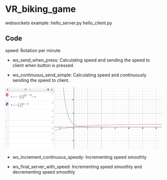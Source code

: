 # VR_biking_game

websockets example: hello_server.py hello_client.py

## Code

speed: Rotation per minute

* ws_send_when_press: Calculating speed and sending the speed to client when button is pressed.

* ws_continuous_send_simple: Calculating speed and continuously sending the speed to client.

<img src="https://github.com/UniKlo/VR_biking_game/blob/master/Graph.png">

* ws_increment_continuous_speedy: Incrementing speed smoothly

* ws_final_server_with_speed: Incrementing speed smoothly and decrementing speed smoothly
